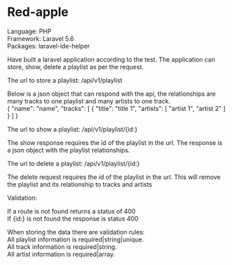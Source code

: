 # Red-apple

Language: PHP  
Framework: Laravel 5.6  
Packages: laravel-ide-helper

Have built a laravel application according to the test. The application can store, show, delete a playlist as per the request.

The url to store a playlist: /api/v1/playlist  

Below is a json object that can respond with the api, the relationships are many tracks to one playlist and many artists to one track.  
{ "name": "name", "tracks": [ { "title": "title 1", "artists": [ "artist 1", "artist 2" ] } ] }

The url to show a playlist: /api/v1/playlist/{id:}  

The show response requires the id of the playlist in the url. The response is a json object with the playlist relationships.


The url to delete a playlist: /api/v1/playlist/{id:}  

The delete request requires the id of the playlist in the url. This will remove the playlist and its relationship to tracks and artists

Validation:  

If a route is not found returns a status of 400  
If {id:} is not found the response is status 400

When storing the data there are validation rules:  
All playlist information is required|string|unique.    
All track information is required|string.    
All artist information is required|array.  
 